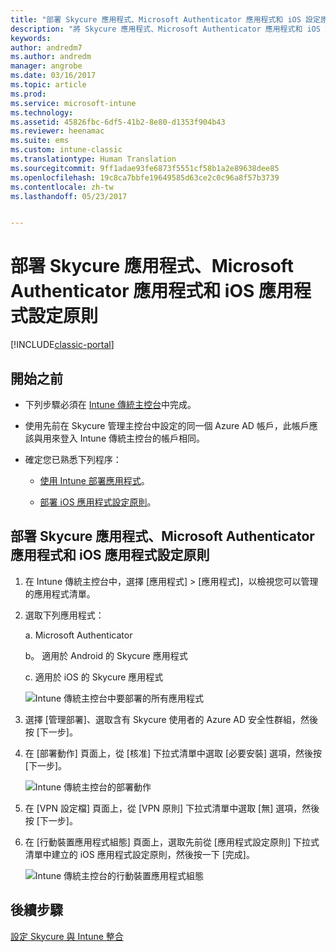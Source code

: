 ```yaml
---
title: "部署 Skycure 應用程式、Microsoft Authenticator 應用程式和 iOS 設定原則 | Microsoft Docs"
description: "將 Skycure 應用程式、Microsoft Authenticator 應用程式和 iOS 設定原則部署至 Intune 傳統主控台。"
keywords: 
author: andredm7
ms.author: andredm
manager: angrobe
ms.date: 03/16/2017
ms.topic: article
ms.prod: 
ms.service: microsoft-intune
ms.technology: 
ms.assetid: 45826fbc-6df5-41b2-8e80-d1353f904b43
ms.reviewer: heenamac
ms.suite: ems
ms.custom: intune-classic
ms.translationtype: Human Translation
ms.sourcegitcommit: 9ff1adae93fe6873f5551cf58b1a2e89638dee85
ms.openlocfilehash: 19c8ca7bbfe19649585d63ce2c0c96a8f57b3739
ms.contentlocale: zh-tw
ms.lasthandoff: 05/23/2017


---
```


# <a name="deploy-skycure-apps-microsoft-authenticator-app-and-ios-app-configuration-policy"></a>部署 Skycure 應用程式、Microsoft Authenticator 應用程式和 iOS 應用程式設定原則

[!INCLUDE[classic-portal](../includes/classic-portal.md)]

## <a name="before-you-begin"></a>開始之前

-   下列步驟必須在 [Intune 傳統主控台](https://manage.microsoft.com/)中完成。

-   使用先前在 Skycure 管理主控台中設定的同一個 Azure AD 帳戶，此帳戶應該與用來登入 Intune 傳統主控台的帳戶相同。

-   確定您已熟悉下列程序：

    -   [使用 Intune 部署應用程式](/intune-classic/deploy-use/deploy-apps-in-microsoft-intune)。

    -   [部署 iOS 應用程式設定原則](/intune-classic/deploy-use/configure-ios-apps-with-mobile-app-configuration-policies-in-microsoft-intune)。

## <a name="to-deploy-skycure-apps-microsoft-authenticator-app-and-the-ios-app-configuration-policy"></a>部署 Skycure 應用程式、Microsoft Authenticator 應用程式和 iOS 應用程式設定原則

1.  在 Intune 傳統主控台中，選擇 [應用程式] &gt; [應用程式]，以檢視您可以管理的應用程式清單。

2.  選取下列應用程式：

    a.  Microsoft Authenticator

    b。  適用於 Android 的 Skycure 應用程式

    c.  適用於 iOS 的 Skycure 應用程式

       ![Intune 傳統主控台中要部署的所有應用程式](../media/mtp/skycure-deploy-app-1.png)

3.  選擇 [管理部署]、選取含有 Skycure 使用者的 Azure AD 安全性群組，然後按 [下一步]。

4.  在 [部署動作] 頁面上，從 [核准] 下拉式清單中選取 [必要安裝] 選項，然後按 [下一步]。

    ![Intune 傳統主控台的部署動作](../media/mtp/skycure-deploy-app-2.png)

5.  在 [VPN 設定檔] 頁面上，從 [VPN 原則] 下拉式清單中選取 [無] 選項，然後按 [下一步]。

6.  在 [行動裝置應用程式組態] 頁面上，選取先前從 [應用程式設定原則] 下拉式清單中建立的 iOS 應用程式設定原則，然後按一下 [完成]。

    ![Intune 傳統主控台的行動裝置應用程式組態](../media/mtp/skycure-deploy-app-3.png)

## <a name="next-steps"></a>後續步驟

[設定 Skycure 與 Intune 整合](/intune-classic/deploy-use/setup-the-skycure-integration-with-Intune)

